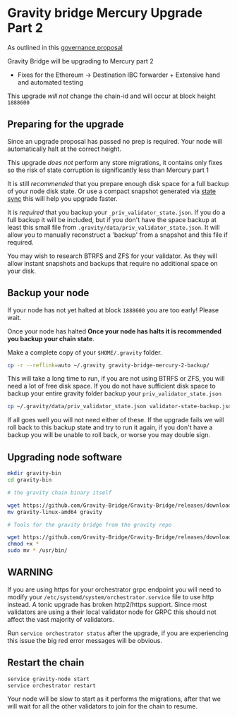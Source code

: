 # Gravity bridge Mercury Upgrade Part 2

As outlined in this [governance proposal](https://www.mintscan.io/gravity-bridge/proposals/40)

Gravity Bridge will be upgrading to Mercury part 2

* Fixes for the Ethereum -> Destination IBC forwarder + Extensive hand and automated testing

This upgrade *will not* change the chain-id and will occur at block height `1888600`

## Preparing for the upgrade

Since an upgrade proposal has passed no prep is required. Your node will automatically halt at the correct height.

This upgrade *does not* perform any store migrations, it contains only fixes so the risk of state corruption is significantly less than Mercury part 1

It is still *recommended* that you prepare enough disk space for a full backup of your node disk state. Or use a compact snapshot generated via [state sync](https://ping.pub/gravity-bridge/statesync) this will help you upgrade faster.

It is *required* that you backup your `_priv_validator_state.json`. If you do a full backup it will be included, but if you don't have the space backup at least this small file from `.gravity/data/priv_validator_state.json`. It will allow you to manually reconstruct a 'backup' from a snapshot and this file if required.

You may wish to research BTRFS and ZFS for your validator. As they will allow instant snapshots and backups that require no additional space on your disk.

## Backup your node

If your node has not yet halted at block `1888600` you are too early! Please wait.

Once your node has halted **Once your node has halts it is recommended you backup your chain state**.

Make a complete copy of your `$HOME/.gravity` folder.

```bash
cp -r --reflink=auto ~/.gravity gravity-bridge-mercury-2-backup/
```

This will take a long time to run, if you are not using BTRFS or ZFS, you will need a lot of free disk space. If you do not have sufficient disk space to backup your entire gravity folder backup your `priv_validator_state.json`

```bash
cp ~/.gravity/data/priv_validator_state.json validator-state-backup.json
```

If all goes well you will not need either of these. If the upgrade fails we will roll back to this backup state and try to run it again, if you don't have a backup you will be unable to roll back, or worse you may double sign.

## Upgrading node software

```bash
mkdir gravity-bin
cd gravity-bin

# the gravity chain binary itself

wget https://github.com/Gravity-Bridge/Gravity-Bridge/releases/download/v1.5.2/gravity-linux-amd64
mv gravity-linux-amd64 gravity

# Tools for the gravity bridge from the gravity repo

wget https://github.com/Gravity-Bridge/Gravity-Bridge/releases/download/v1.5.2/gbt
chmod +x *
sudo mv * /usr/bin/
```

## **WARNING**

If you are using https for your orchestrator grpc endpoint you will need to modify your `/etc/systemd/system/orchestrator.service` file to use http instead. A tonic upgrade has broken http2/https support. Since most validators are using a their local validator node for GRPC this should not affect the vast majority of validators.

Run `service orchestrator status` after the upgrade, if you are experiencing this issue the big red error messages will be obvious.

## Restart the chain

```bash
service gravity-node start
service orchestrator restart
```

Your node will be slow to start as it performs the migrations, after that we will wait for all the other validators to join for the chain to resume.
